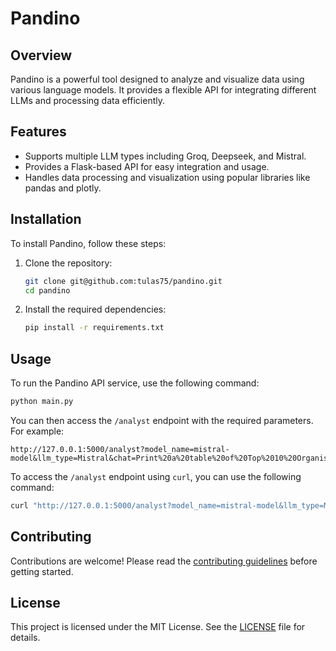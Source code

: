 # Pandino

## Overview
Pandino is a powerful tool designed to analyze and visualize data using various language models. It provides a flexible API for integrating different LLMs and processing data efficiently.

## Features
- Supports multiple LLM types including Groq, Deepseek, and Mistral.
- Provides a Flask-based API for easy integration and usage.
- Handles data processing and visualization using popular libraries like pandas and plotly.

## Installation
To install Pandino, follow these steps:

1. Clone the repository:
   ```bash
   git clone git@github.com:tulas75/pandino.git
   cd pandino
   ```

2. Install the required dependencies:
   ```bash
   pip install -r requirements.txt
   ```

## Usage
To run the Pandino API service, use the following command:
```bash
python main.py
```

You can then access the `/analyst` endpoint with the required parameters. For example:
```
http://127.0.0.1:5000/analyst?model_name=mistral-model&llm_type=Mistral&chat=Print%20a%20table%20of%20Top%2010%20Organisation%20aggregate%20by%20tot_dip&data=compass.csv
```

To access the `/analyst` endpoint using `curl`, you can use the following command:
```bash
curl "http://127.0.0.1:5000/analyst?model_name=mistral-model&llm_type=Mistral&chat=Print%20a%20table%20of%20Top%2010%20Organisation%20aggregate%20by%20tot_dip&data=compass.csv"
```

## Contributing
Contributions are welcome! Please read the [contributing guidelines](CONTRIBUTING.md) before getting started.

## License
This project is licensed under the MIT License. See the [LICENSE](LICENSE) file for details.
